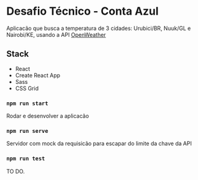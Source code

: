 # Desafio Técnico - Conta Azul

Aplicacão que busca a temperatura de 3 cidades: Urubici/BR, Nuuk/GL e Nairobi/KE, usando a API [OpenWeather](https://openweathermap.org/current)

## Stack

- React
- Create React App
- Sass
- CSS Grid


### `npm run start`

Rodar e desenvolver a aplicacão

### `npm run serve`

Servidor com mock da requisicão para escapar do limite da chave da API

### `npm run test`

TO DO.
